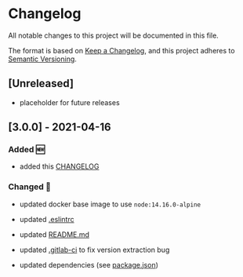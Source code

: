 # Changelog

All notable changes to this project will be documented in this file.

The format is based on [Keep a Changelog](https://keepachangelog.com/en/1.0.0/),
and this project adheres to [Semantic Versioning](https://semver.org/spec/v2.0.0.html).

## [Unreleased]

+ placeholder for future releases

## [3.0.0] - 2021-04-16

### Added 🆕

+ added this [CHANGELOG](./CHANGELOG.md)

### Changed 🔄

+ updated docker base image to use `node:14.16.0-alpine`

+ updated [.eslintrc](./.eslintrc)

+ updated [README.md](./README.md)

+ updated [.gitlab-ci](./.gitlab-ci.yml) to fix version extraction bug

+ updated dependencies (see [package.json](./package.json))
